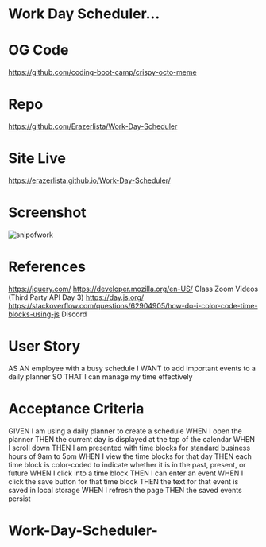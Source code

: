 # Work Day Scheduler...

# OG Code

https://github.com/coding-boot-camp/crispy-octo-meme

# Repo

https://github.com/Erazerlista/Work-Day-Scheduler

# Site Live

https://erazerlista.github.io/Work-Day-Scheduler/

# Screenshot

![snipofwork](https://github.com/Erazerlista/Work-Day-Scheduler/assets/128334161/77734754-5346-4cf7-99aa-53e322b9ee25)

# References

https://jquery.com/
https://developer.mozilla.org/en-US/
Class Zoom Videos (Third Party API Day 3)
https://day.js.org/
https://stackoverflow.com/questions/62904905/how-do-i-color-code-time-blocks-using-js
Discord

# User Story

AS AN employee with a busy schedule
I WANT to add important events to a daily planner
SO THAT I can manage my time effectively

# Acceptance Criteria

GIVEN I am using a daily planner to create a schedule
WHEN I open the planner
THEN the current day is displayed at the top of the calendar
WHEN I scroll down
THEN I am presented with time blocks for standard business hours of 9am to 5pm
WHEN I view the time blocks for that day
THEN each time block is color-coded to indicate whether it is in the past, present, or future
WHEN I click into a time block
THEN I can enter an event
WHEN I click the save button for that time block
THEN the text for that event is saved in local storage
WHEN I refresh the page
THEN the saved events persist

# Work-Day-Scheduler-
